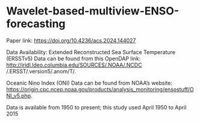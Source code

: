 # Wavelet-based-multiview-ENSO-forecasting

Paper link:
https://doi.org/10.4236/acs.2024.144027

Data Availability:
Extended Reconstructed Sea Surface Temperature (ERSSTv5) Data can be found from this OpenDAP link: http://iridl.ldeo.columbia.edu/SOURCES/.NOAA/.NCDC
/.ERSST/.version5/.anom/T/. 

Oceanic Nino Index (ONI) Data can be found from NOAA’s website: https://origin.cpc.ncep.noaa.gov/products/analysis_monitoring/ensostuff/ONI_v5.php. 

Data is available from 1950 to present; this study used April 1950 to April 2015
